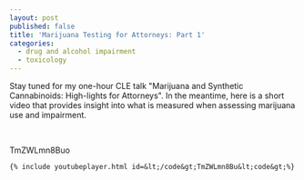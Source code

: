 ```yaml
---
layout: post
published: false
title: 'Marijuana Testing for Attorneys: Part 1'
categories:
  - drug and alcohol impairment
  - toxicology
---
```


Stay tuned for my one-hour CLE talk "Marijuana and Synthetic Cannabinoids: High-lights for Attorneys". In the meantime, here is a short video that provides insight into what is measured when assessing marijuana use and impairment.

&nbsp;

TmZWLmn8Buo

`{% include youtubeplayer.html id=&lt;/code&gt;TmZWLmn8Bu&lt;code&gt;%}`

&nbsp;